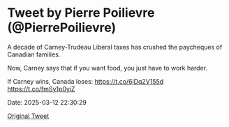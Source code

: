 # Tweet by Pierre Poilievre (@PierrePoilievre)

A decade of Carney-Trudeau Liberal taxes has crushed the paycheques of Canadian families.

Now, Carney says that if you want food, you just have to work harder.

If Carney wins, Canada loses: https://t.co/6jDq2V155d https://t.co/fmSy1p0yiZ

Date: 2025-03-12 22:30:29

[Original Tweet](https://x.com/PierrePoilievre/status/1899951156790452368)
